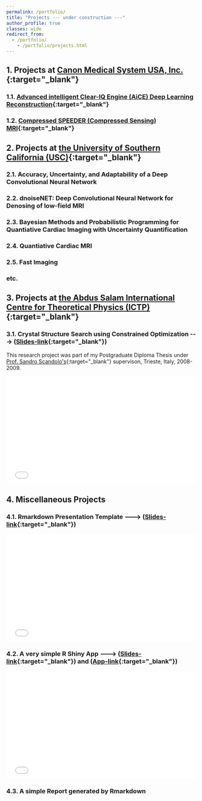```yaml
---
permalink: /portfolio/
title: "Projects --- under construction ---"
author_profile: true
classes: wide
redirect_from:
  - /portfolio/
    - /portfolio/projects.html
---
```


## 1. Projects at [Canon Medical System USA, Inc.](https://us.medical.canon/){:target="_blank"} 

### 1.1. [Advanced intelligent Clear-IQ Engine (AiCE) Deep Learning Reconstruction](https://us.medical.canon/products/magnetic-resonance/aice/){:target="_blank"}

### 1.2. [Compressed SPEEDER (Compressed Sensing) MRI](https://us.medical.canon/products/magnetic-resonance/technology/compressed-speeder/){:target="_blank"}



## 2. Projects at [the University of Southern California (USC)](https://www.usc.edu/){:target="_blank"}

### 2.1. Accuracy, Uncertainty, and Adaptability of a Deep Convolutional Neural Network

### 2.2. dnoiseNET: Deep Convolutional Neural Network for Denosing of low-field MRI

### 2.3. Bayesian Methods and Probabilistic Programming for Quantiative Cardiac Imaging with Uncertainty Quantification  

### 2.4. Quantiative Cardiac MRI

### 2.5. Fast Imaging

### etc.

## 3. Projects at [the Abdus Salam International Centre for Theoretical Physics (ICTP)](https://www.ictp.it/){:target="_blank"}

### 3.1. Crystal Structure Search using Constrained Optimization ---> ([Slides-link](https://rpubs.com/hdo2021/IctpThesis){:target="_blank"})

This research project was part of my Postgraduate Diploma Thesis under [Prof. Sandro Scandolo's](https://www.ictp.it/phonebook/person?id=2464){:target="_blank"} supervison, Trieste, Italy, 2008-2009.

<center>
<div class="container">
<iframe class="responsive-iframe"
src="/files/htmls/IctpThesis.html" width="600" allowfullscreen="" frameborder="0"></iframe>
</div>
</center>


## 4. Miscellaneous Projects

### 4.1. Rmarkdown Presentation Template ---> ([Slides-link](https://rpubs.com/hdo2021/HungDo_template){:target="_blank"})

<center>
<div class="container">
<iframe class="responsive-iframe"
src="/files/htmls/HungDo_template.html" width="600" allowfullscreen="" frameborder="0"></iframe>
</div>
</center>

### 4.2. A very simple R Shiny App ---> ([Slides-link](https://rpubs.com/hdo2021/ExpFit){:target="_blank"}) and ([App-link](https://hdo2021.shinyapps.io/ExpFit/){:target="_blank"})

<center>
<div class="container">
<iframe class="responsive-iframe"
src="/files/htmls/ExpFit.html" width="600" allowfullscreen="" frameborder="0"></iframe>
</div>
</center>

### 4.3. A simple Report generated by Rmarkdown 

<style>
.container {
  position: relative;
  overflow: hidden;
  width: 100%;
  padding-top: 56.25%; /* 16:9 Aspect Ratio (divide 9 by 16 = 0.5625) */
}

/* Then style the iframe to fit in the container div with full height and width */
.responsive-iframe {
  position: absolute;
  top: 0;
  left: 0;
  bottom: 0;
  right: 0;
  width: 100%;
  height: 100%;
}
<style>
